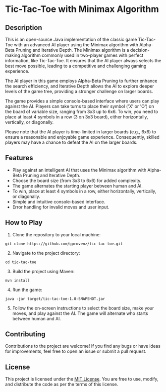# Tic-Tac-Toe with Minimax Algorithm

## Description

This is an open-source Java implementation of the classic game Tic-Tac-Toe with an advanced AI player using the Minimax algorithm with Alpha-Beta Pruning and Iterative Depth. The Minimax algorithm is a decision-making algorithm commonly used in two-player games with perfect information, like Tic-Tac-Toe. It ensures that the AI player always selects the best move possible, leading to a competitive and challenging gaming experience.

The AI player in this game employs Alpha-Beta Pruning to further enhance the search efficiency, and Iterative Depth allows the AI to explore deeper levels of the game tree, providing a stronger challenge on larger boards.

The game provides a simple console-based interface where users can play against the AI. Players can take turns to place their symbol ('X' or 'O') on the board of variable size, ranging from 3x3 up to 6x6. To win, you need to place at least 4 symbols in a row (3 on 3x3 board), either horizontally, vertically, or diagonally.

Please note that the AI player is time-limited in larger boards (e.g., 6x6) to ensure a reasonable and enjoyable game experience. Consequently, skilled players may have a chance to defeat the AI on the larger boards.

## Features

- Play against an intelligent AI that uses the Minimax algorithm with Alpha-Beta Pruning and Iterative Depth.
- Choose the board size (from 3x3 to 6x6) for added complexity.
- The game alternates the starting player between human and AI.
- To win, place at least 4 symbols in a row, either horizontally, vertically, or diagonally.
- Simple and intuitive console-based interface.
- Error handling for invalid moves and user input.

## How to Play

1. Clone the repository to your local machine:

```
git clone https://github.com/gprovenz/tic-tac-toe.git
```

2. Navigate to the project directory:

```
cd tic-tac-toe
```

3. Build the project using Maven:

```
mvn install
```

4. Run the game:

```
java -jar target/tic-tac-toe-1.0-SNAPSHOT.jar
```

5. Follow the on-screen instructions to select the board size, make your moves, and play against the AI. The game will alternate who starts between human and AI.

## Contributing

Contributions to the project are welcome! If you find any bugs or have ideas for improvements, feel free to open an issue or submit a pull request.

## License

This project is licensed under the [MIT License](LICENSE). You are free to use, modify, and distribute the code as per the terms of this license.
